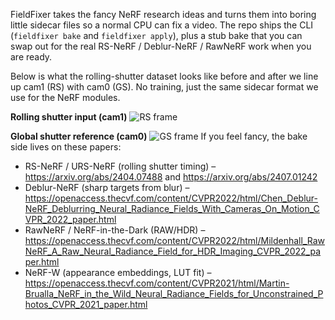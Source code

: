 ﻿FieldFixer takes the fancy NeRF research ideas and turns them into boring little sidecar files so a normal CPU can fix a video. The repo ships the CLI (`fieldfixer bake` and `fieldfixer apply`), plus a stub bake that you can swap out for the real RS-NeRF / Deblur-NeRF / RawNeRF work when you are ready.

Below is what the rolling-shutter dataset looks like before and after we line up cam1 (RS) with cam0 (GS). No training, just the same sidecar format we use for the NeRF modules.

**Rolling shutter input (cam1)**
![RS frame](fieldfixer/fieldfixer/media/seq4_rs_frame.png)

**Global shutter reference (cam0)**
![GS frame](/fieldfixer/fieldfixer/media/seq4_gs_frame.png)
If you feel fancy, the bake side lives on these papers:
- RS-NeRF / URS-NeRF (rolling shutter timing) – https://arxiv.org/abs/2404.07488 and https://arxiv.org/abs/2407.01242
- Deblur-NeRF (sharp targets from blur) – https://openaccess.thecvf.com/content/CVPR2022/html/Chen_Deblur-NeRF_Deblurring_Neural_Radiance_Fields_With_Cameras_On_Motion_CVPR_2022_paper.html
- RawNeRF / NeRF-in-the-Dark (RAW/HDR) – https://openaccess.thecvf.com/content/CVPR2022/html/Mildenhall_RawNeRF_A_Raw_Neural_Radiance_Field_for_HDR_Imaging_CVPR_2022_paper.html
- NeRF-W (appearance embeddings, LUT fit) – https://openaccess.thecvf.com/content/CVPR2021/html/Martin-Brualla_NeRF_in_the_Wild_Neural_Radiance_Fields_for_Unconstrained_Photos_CVPR_2021_paper.html
